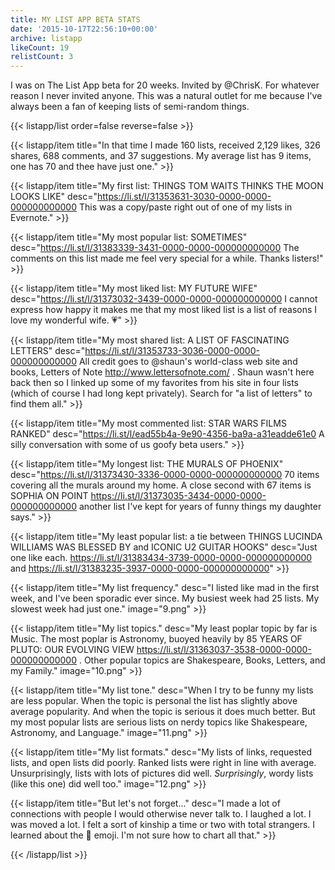 ```yaml
---
title: MY LIST APP BETA STATS
date: '2015-10-17T22:56:10+00:00'
archive: listapp
likeCount: 19
relistCount: 3
---
```


I was on The List App beta for 20 weeks. Invited by @ChrisK. For whatever reason I never invited anyone. This was a natural outlet for me because I've always been a fan of keeping lists of semi-random things.

<!--more-->

{{< listapp/list order=false reverse=false >}}

   {{< listapp/item title="In that time I made 160 lists, received 2,129 likes, 326 shares, 688 comments, and 37 suggestions. My average list has 9 items, one has 70 and thee have just one." >}}

   {{< listapp/item title="My first list: THINGS TOM WAITS THINKS THE MOON LOOKS LIKE"
      desc="https://li.st/l/31353631-3030-0000-0000-000000000000 This was a copy/paste right out of one of my lists in Evernote." >}}

   {{< listapp/item title="My most popular list: SOMETIMES"
      desc="https://li.st/l/31383339-3431-0000-0000-000000000000 The comments on this list made me feel very special for a while. Thanks listers!" >}}

   {{< listapp/item title="My most liked list: MY FUTURE WIFE"
      desc="https://li.st/l/31373032-3439-0000-0000-000000000000 I cannot express how happy it makes me that my most liked list is a list of reasons I love my wonderful wife. 💗" >}}

   {{< listapp/item title="My most shared list: A LIST OF FASCINATING LETTERS"
      desc="https://li.st/l/31353733-3036-0000-0000-000000000000 All credit goes to @shaun's world-class web site and books, Letters of Note http://www.lettersofnote.com/ . Shaun wasn't here back then so I linked up some of my favorites from his site in four lists (which of course I had long kept privately). Search for \"a list of letters\" to find them all." >}}

   {{< listapp/item title="My most commented list: STAR WARS FILMS RANKED"
      desc="https://li.st/l/ead55b4a-9e90-4356-ba9a-a31eadde61e0 A silly conversation with some of us goofy beta users." >}}

   {{< listapp/item title="My longest list: THE MURALS OF PHOENIX"
      desc="https://li.st/l/31373430-3336-0000-0000-000000000000 70 items covering all the murals around my home. A close second with 67 items is SOPHIA ON POINT https://li.st/l/31373035-3434-0000-0000-000000000000 another list I've kept for years of funny things my daughter says." >}}

   {{< listapp/item title="My least popular list: a tie between THINGS LUCINDA WILLIAMS WAS BLESSED BY and ICONIC U2 GUITAR HOOKS"
      desc="Just one like each. https://li.st/l/31383434-3739-0000-0000-000000000000 and https://li.st/l/31383235-3937-0000-0000-000000000000" >}}

   {{< listapp/item title="My list frequency."
      desc="I listed like mad in the first week, and I've been sporadic ever since. My busiest week had 25 lists. My slowest week had just one."
      image="9.png" >}}

   {{< listapp/item title="My list topics."
      desc="My least poplar topic by far is Music. The most poplar is Astronomy, buoyed heavily by 85 YEARS OF PLUTO: OUR EVOLVING VIEW https://li.st/l/31363037-3538-0000-0000-000000000000 . Other popular topics are Shakespeare, Books, Letters, and my Family."
      image="10.png" >}}

   {{< listapp/item title="My list tone."
      desc="When I try to be funny my lists are less popular. When the topic is personal the list has slightly above average popularity. And when the topic is serious it does much better. But my most popular lists are serious lists on nerdy topics like Shakespeare, Astronomy, and Language."
      image="11.png" >}}

   {{< listapp/item title="My list formats."
      desc="My lists of links, requested lists, and open lists did poorly. Ranked lists were right in line with average. Unsurprisingly, lists with lots of pictures did well. *Surprisingly*, wordy lists (like this one) did well too."
      image="12.png" >}}

   {{< listapp/item title="But let's not forget..."
      desc="I made a lot of connections with people I would otherwise never talk to. I laughed a lot. I was moved a lot. I felt a sort of kinship a time or two with total strangers. I learned about the 💯 emoji. I'm not sure how to chart all that." >}}

{{< /listapp/list >}}
